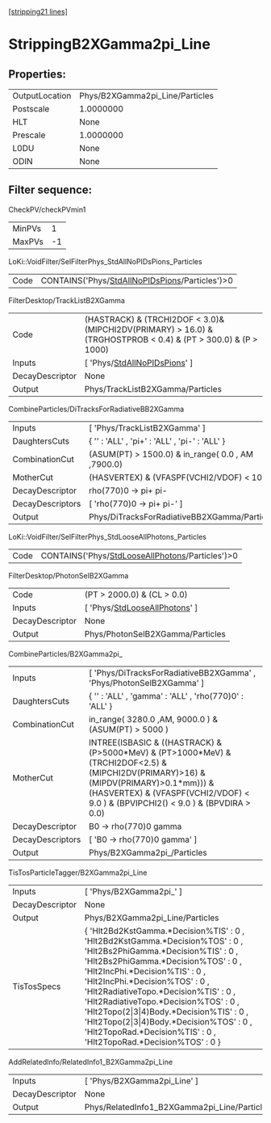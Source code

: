 [[stripping21 lines]](./stripping21-index)

# StrippingB2XGamma2pi_Line

## Properties:

|                |                                 |
|----------------|---------------------------------|
| OutputLocation | Phys/B2XGamma2pi_Line/Particles |
| Postscale      | 1.0000000                       |
| HLT            | None                            |
| Prescale       | 1.0000000                       |
| L0DU           | None                            |
| ODIN           | None                            |

## Filter sequence:

CheckPV/checkPVmin1

|        |     |
|--------|-----|
| MinPVs | 1   |
| MaxPVs | -1  |

LoKi::VoidFilter/SelFilterPhys_StdAllNoPIDsPions_Particles

|      |                                                                                                    |
|------|----------------------------------------------------------------------------------------------------|
| Code | CONTAINS('Phys/[StdAllNoPIDsPions](./stripping21-commonparticles-stdallnopidspions)/Particles')\>0 |

FilterDesktop/TrackListB2XGamma

|                 |                                                                                                                    |
|-----------------|--------------------------------------------------------------------------------------------------------------------|
| Code            | (HASTRACK) & (TRCHI2DOF \< 3.0)& (MIPCHI2DV(PRIMARY) \> 16.0) & (TRGHOSTPROB \< 0.4) & (PT \> 300.0) & (P \> 1000) |
| Inputs          | [ 'Phys/[StdAllNoPIDsPions](./stripping21-commonparticles-stdallnopidspions)' ]                                  |
| DecayDescriptor | None                                                                                                               |
| Output          | Phys/TrackListB2XGamma/Particles                                                                                   |

CombineParticles/DiTracksForRadiativeBB2XGamma

|                  |                                                    |
|------------------|----------------------------------------------------|
| Inputs           | [ 'Phys/TrackListB2XGamma' ]                     |
| DaughtersCuts    | { '' : 'ALL' , 'pi+' : 'ALL' , 'pi-' : 'ALL' }     |
| CombinationCut   | (ASUM(PT) \> 1500.0) & in_range( 0.0 , AM ,7900.0) |
| MotherCut        | (HASVERTEX) & (VFASPF(VCHI2/VDOF) \< 10.0)         |
| DecayDescriptor  | rho(770)0 -\> pi+ pi-                              |
| DecayDescriptors | [ 'rho(770)0 -\> pi+ pi-' ]                      |
| Output           | Phys/DiTracksForRadiativeBB2XGamma/Particles       |

LoKi::VoidFilter/SelFilterPhys_StdLooseAllPhotons_Particles

|      |                                                                                                      |
|------|------------------------------------------------------------------------------------------------------|
| Code | CONTAINS('Phys/[StdLooseAllPhotons](./stripping21-commonparticles-stdlooseallphotons)/Particles')\>0 |

FilterDesktop/PhotonSelB2XGamma

|                 |                                                                                     |
|-----------------|-------------------------------------------------------------------------------------|
| Code            | (PT \> 2000.0) & (CL \> 0.0)                                                        |
| Inputs          | [ 'Phys/[StdLooseAllPhotons](./stripping21-commonparticles-stdlooseallphotons)' ] |
| DecayDescriptor | None                                                                                |
| Output          | Phys/PhotonSelB2XGamma/Particles                                                    |

CombineParticles/B2XGamma2pi\_

|                  |                                                                                                                                                                                                                                     |
|------------------|-------------------------------------------------------------------------------------------------------------------------------------------------------------------------------------------------------------------------------------|
| Inputs           | [ 'Phys/DiTracksForRadiativeBB2XGamma' , 'Phys/PhotonSelB2XGamma' ]                                                                                                                                                               |
| DaughtersCuts    | { '' : 'ALL' , 'gamma' : 'ALL' , 'rho(770)0' : 'ALL' }                                                                                                                                                                              |
| CombinationCut   | in_range( 3280.0 ,AM, 9000.0 ) & (ASUM(PT) \> 5000 )                                                                                                                                                                                |
| MotherCut        | INTREE(ISBASIC & ((HASTRACK) & (P\>5000\*MeV) & (PT\>1000\*MeV) & (TRCHI2DOF\<2.5) & (MIPCHI2DV(PRIMARY)\>16) & (MIPDV(PRIMARY)\>0.1\*mm))) & (HASVERTEX) & (VFASPF(VCHI2/VDOF) \< 9.0 ) & (BPVIPCHI2() \< 9.0 ) & (BPVDIRA \> 0.0) |
| DecayDescriptor  | B0 -\> rho(770)0 gamma                                                                                                                                                                                                              |
| DecayDescriptors | [ 'B0 -\> rho(770)0 gamma' ]                                                                                                                                                                                                      |
| Output           | Phys/B2XGamma2pi\_/Particles                                                                                                                                                                                                        |

TisTosParticleTagger/B2XGamma2pi_Line

|                 |                                                                                                                                                                                                                                                                                                                                                                                                                                                                                     |
|-----------------|-------------------------------------------------------------------------------------------------------------------------------------------------------------------------------------------------------------------------------------------------------------------------------------------------------------------------------------------------------------------------------------------------------------------------------------------------------------------------------------|
| Inputs          | [ 'Phys/B2XGamma2pi\_' ]                                                                                                                                                                                                                                                                                                                                                                                                                                                          |
| DecayDescriptor | None                                                                                                                                                                                                                                                                                                                                                                                                                                                                                |
| Output          | Phys/B2XGamma2pi_Line/Particles                                                                                                                                                                                                                                                                                                                                                                                                                                                     |
| TisTosSpecs     | { 'Hlt2Bd2KstGamma.\*Decision%TIS' : 0 , 'Hlt2Bd2KstGamma.\*Decision%TOS' : 0 , 'Hlt2Bs2PhiGamma.\*Decision%TIS' : 0 , 'Hlt2Bs2PhiGamma.\*Decision%TOS' : 0 , 'Hlt2IncPhi.\*Decision%TIS' : 0 , 'Hlt2IncPhi.\*Decision%TOS' : 0 , 'Hlt2RadiativeTopo.\*Decision%TIS' : 0 , 'Hlt2RadiativeTopo.\*Decision%TOS' : 0 , 'Hlt2Topo(2\|3\|4)Body.\*Decision%TIS' : 0 , 'Hlt2Topo(2\|3\|4)Body.\*Decision%TOS' : 0 , 'Hlt2TopoRad.\*Decision%TIS' : 0 , 'Hlt2TopoRad.\*Decision%TOS' : 0 } |

AddRelatedInfo/RelatedInfo1_B2XGamma2pi_Line

|                 |                                              |
|-----------------|----------------------------------------------|
| Inputs          | [ 'Phys/B2XGamma2pi_Line' ]                |
| DecayDescriptor | None                                         |
| Output          | Phys/RelatedInfo1_B2XGamma2pi_Line/Particles |
